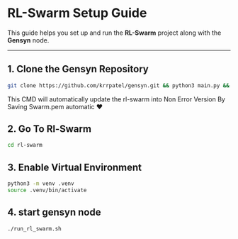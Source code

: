 # RL-Swarm Setup Guide

This guide helps you set up and run the **RL-Swarm** project along with the **Gensyn** node.

---

## 1. Clone the Gensyn Repository

```bash
git clone https://github.com/krrpatel/gensyn.git && python3 main.py && cd
```

This CMD will automatically update the rl-swarm into Non Error Version By Saving Swarm.pem automatic ❤️

## 2. Go To Rl-Swarm

```bash
cd rl-swarm
```
## 3. Enable Virtual Environment

```bash
python3 -m venv .venv
source .venv/bin/activate
```
## 4. start gensyn node

```bash
./run_rl_swarm.sh
```
